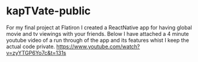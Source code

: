 # kapTVate-public
For my final project at Flatiron I created a ReactNative app for having global movie and tv viewings with your friends.
Below I have attached a 4 minute youtube video of a run through of the app and its features whist I keep the actual code private.
https://www.youtube.com/watch?v=zyYTGP6Yo7c&t=131s
